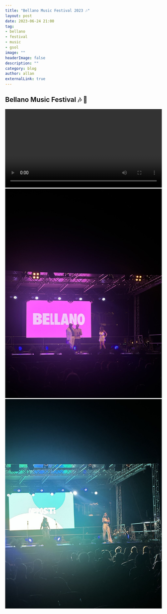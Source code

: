 ```yaml
---
title: "Bellano Music Festival 2023 🎶" 
layout: post
date: 2023-06-24 21:00
tag: 
- bellano
- festival
- music
- gsol
image: ""
headerImage: false
description: ""
category: blog
author: allan
externalLink: true
---
```


## Bellano Music Festival 🎶 🎸 


<div>
    <video class="fullscreen fill" width="100%" autoplay controls >
    <source src="https://github.com/Allan-Nava/Allan-Nava.github.io/raw/master/assets/video/bellano-video.mp4" type="video/mp4">
    </video>

</div>


<div>
    <img class="image" src="https://github.com/Allan-Nava/Allan-Nava.github.io/blob/master/assets/images/bellano-gsol.jpg?raw=true" alt="GSol 2023" />
    </div>




<div>
    <img class="image" src="https://github.com/Allan-Nava/Allan-Nava.github.io/blob/master/assets/images/bellano-opposite.jpg?raw=true" alt="GSol 2023" />
    </div>
